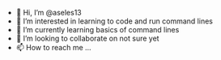 - 👋 Hi, I’m @aseles13
- 👀 I’m interested in learning to code and run command lines
- 🌱 I’m currently learning basics of command lines
- 💞️ I’m looking to collaborate on not sure yet
- 📫 How to reach me ...

<!---
aseles13/aseles13 is a ✨ special ✨ repository because its `README.md` (this file) appears on your GitHub profile.
You can click the Preview link to take a look at your changes.
--->
